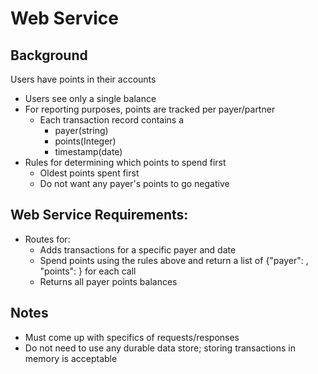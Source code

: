 # Web Service

## Background
Users have points in their accounts
- Users see only a single balance
- For reporting purposes, points are tracked per payer/partner
  - Each transaction record contains a 
    - payer(string)
    - points(Integer)
    - timestamp(date)
- Rules for determining which points to spend first
  - Oldest points spent first
  - Do not want any payer's points to go negative

## Web Service Requirements:
- Routes for:
  - Adds transactions for a specific payer and date
  - Spend points using the rules above and return a list of {"payer": <string>, "points": <integer>} for each call
  - Returns all payer points balances

## Notes
- Must come up with specifics of requests/responses
- Do not need to use any durable data store; storing transactions in memory is acceptable

